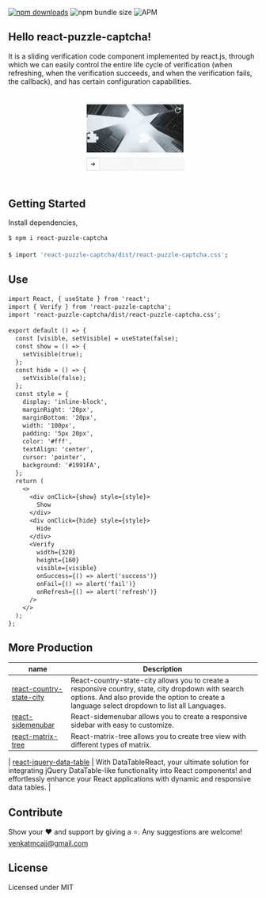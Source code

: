[![npm downloads](https://img.shields.io/npm/dm/react-puzzle-captcha.svg?style=flat-square)](http://npm-stat.com/charts.html?package=react-puzzle-captcha) ![npm bundle size](https://img.shields.io/bundlephobia/minzip/react-puzzle-captcha) ![APM](https://img.shields.io/npm/l/react-puzzle-captcha?style=flat-square)

## Hello react-puzzle-captcha!

It is a sliding verification code component implemented by react.js, through which we can easily control the entire life cycle of verification (when refreshing, when the verification succeeds, and when the verification fails, the callback), and has certain configuration capabilities.

![demo.gif](https://raw.githubusercontent.com/venkatmcajj/react-puzzle-captcha/master/docs/slider.gif)

## Getting Started

Install dependencies,

```bash
$ npm i react-puzzle-captcha

$ import 'react-puzzle-captcha/dist/react-puzzle-captcha.css';
```

## Use

```tsx
import React, { useState } from 'react';
import { Verify } from 'react-puzzle-captcha';
import 'react-puzzle-captcha/dist/react-puzzle-captcha.css';

export default () => {
  const [visible, setVisible] = useState(false);
  const show = () => {
    setVisible(true);
  };
  const hide = () => {
    setVisible(false);
  };
  const style = {
    display: 'inline-block',
    marginRight: '20px',
    marginBottom: '20px',
    width: '100px',
    padding: '5px 20px',
    color: '#fff',
    textAlign: 'center',
    cursor: 'pointer',
    background: '#1991FA',
  };
  return (
    <>
      <div onClick={show} style={style}>
        Show
      </div>
      <div onClick={hide} style={style}>
        Hide
      </div>
      <Verify
        width={320}
        height={160}
        visible={visible}
        onSuccess={() => alert('success')}
        onFail={() => alert('fail')}
        onRefresh={() => alert('refresh')}
      />
    </>
  );
};
```

## More Production

| name                                                                                | Description                                                                                                                                                                                           |
| ----------------------------------------------------------------------------------- | ----------------------------------------------------------------------------------------------------------------------------------------------------------------------------------------------------- |
| [react-country-state-city](https://github.com/venkatmcajj/react-country-state-city) | React-country-state-city allows you to create a responsive country, state, city dropdown with search options. And also provide the option to create a language select dropdown to list all Languages. |
| [react-sidemenubar](https://github.com/venkatmcajj/react-sidemenubar)               | React-sidemenubar allows you to create a responsive sidebar with easy to customize.                                                                                                                   |
| [react-matrix-tree](https://github.com/venkatmcajj/react-matrix-tree)               | React-matrix-tree allows you to create tree view with different types of matrix.                                                                                                                      |

| [react-jquery-data-table](https://github.com/venkatmcajj/react-jquery-data-table)               | With DataTableReact, your ultimate solution for integrating jQuery DataTable-like functionality into React components! and effortlessly enhance your React applications with dynamic and responsive data tables.                                                                                                                  |

## Contribute

Show your ❤️ and support by giving a ⭐. Any suggestions are welcome! venkatmcajj@gmail.com

## License

Licensed under MIT
